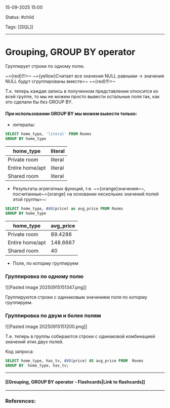 
15-09-2025 15:00

Status: #child 

Tags: [[SQL]]

---
# Grouping, GROUP BY operator

Группирует строки по одному полю.

~={red}!!!=~ ~={yellow}Считает все значения NULL равными -> значения NULL будут сгруппированы вместе=~ ~={red}!!!=~

Т.к. теперь каждая запись в полученном представлении относится ко всей группе, то мы не можем просто вывести остальные поля так, как это сделали бы без GROUP BY.

#### При использовании GROUP BY мы можем вывести только:

- литералы:
```sql
SELECT home_type, 'literal' FROM Rooms
GROUP BY home_type
```
	
|home_type|literal|
|---|---|
|Private room|literal|
|Entire home/apt|literal|
|Shared room|literal|

- Результаты агрегатных функций, т.е. ~={orange}значения=~, посчитанные~={orange} на основании нескольких значений полей этой группы=~:
```sql
SELECT home_type, AVG(price) as avg_price FROM Rooms
GROUP BY home_type
```

|home_type|avg_price|
|---|---|
|Private room|89.4286|
|Entire home/apt|148.6667|
|Shared room|40|

- Поле, по которму группируем


### Группировка по одному полю

![[Pasted image 20250915151347.png]]

Группируются строки с одинаковым значением поля по которму группируем.


### Группировка по двум и более полям

![[Pasted image 20250915151200.png]]

Т.е. теперь в группы собираются строки с одинаковой комбинацией значений этих двух полей.

Код запроса:
```sql
SELECT home_type, has_tv, AVG(price) AS avg_price FROM  Rooms
GROUP BY  home_type, has_tv;
```

----
#### [[Grouping, GROUP BY operator - Flashcards|Link to flashcards]]



---
### References:

